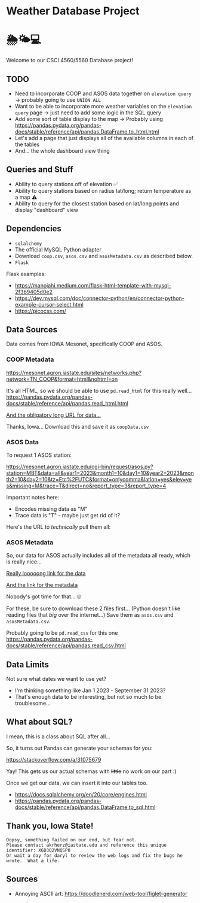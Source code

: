 # Weather Database Project

# 🌦️🌤️💻

Welcome to our CSCI 4560/5560 Database project!

## TODO

- Need to incorporate COOP and ASOS data together on `elevation query` -> probably going to use `UNION ALL`
- Want to be able to incorporate more weather variables on the `elevation query` page -> just need to add some logic in the SQL query
- Add some sort of table display to the map -> Probably using <https://pandas.pydata.org/pandas-docs/stable/reference/api/pandas.DataFrame.to_html.html>
- Let's add a page that just displays all of the available columns in each of the tables
- And... the whole dashboard view thing


## Queries and Stuff

- Ability to query stations off of elevation ✅
- Ability to query stations based on radius lat/long; return temperature as a map ⚠️
- Ability to query for the closest station based on lat/long points and display "dashboard" view


## Dependencies

* `sqlalchemy`
* The official MySQL Python adapter
* Download `coop.csv`, `asos.csv` and `asosMetadata.csv` as described below.
* `Flask`

Flask examples: 

* <https://manojahi.medium.com/flask-html-template-with-mysql-2f3b9405d0e2>
* <https://dev.mysql.com/doc/connector-python/en/connector-python-example-cursor-select.html>
* <https://picocss.com/>

## Data Sources

Data comes from IOWA Mesonet, specifically COOP and ASOS.

### COOP Metadata

<https://mesonet.agron.iastate.edu/sites/networks.php?network=TN_COOP&format=html&nohtml=on>

It's all HTML, so we should be able to use `pd.read_html` for this really well... <https://pandas.pydata.org/pandas-docs/stable/reference/api/pandas.read_html.html>

[And the obligatory long URL for data...](https://mesonet.agron.iastate.edu/request/coop/obs-dl.php?network=TN_COOP&station%5B%5D=SMVT1&station%5B%5D=ALMT1&station%5B%5D=ALLT1&station%5B%5D=ARMT1&station%5B%5D=AHNT1&station%5B%5D=BNCT1&station%5B%5D=BFDT1&station%5B%5D=BETT1&station%5B%5D=COAT1&station%5B%5D=BLVT1&station%5B%5D=BRTT1&station%5B%5D=BROT1&station%5B%5D=CRTT1&station%5B%5D=CENT1&station%5B%5D=CTET1&station%5B%5D=CHET1&station%5B%5D=CHFT1&station%5B%5D=CSTT1&station%5B%5D=LYCT1&station%5B%5D=CLKT1&station%5B%5D=CKV&station%5B%5D=CKRT1&station%5B%5D=CLVT1&station%5B%5D=CMBT1&station%5B%5D=COOT1&station%5B%5D=COVT1&station%5B%5D=CROT1&station%5B%5D=LWST1&station%5B%5D=DAHT1&station%5B%5D=BYDT1&station%5B%5D=DAYT1&station%5B%5D=DCTT1&station%5B%5D=DCKT1&station%5B%5D=DVRT1&station%5B%5D=DCRT1&station%5B%5D=DYBT1&station%5B%5D=ELZT1&station%5B%5D=ERWT1&station%5B%5D=NTFT1&station%5B%5D=JCKT1&station%5B%5D=CRST1&station%5B%5D=FBNT1&station%5B%5D=FCFT1&station%5B%5D=FAVT1&station%5B%5D=FYVT1&station%5B%5D=CELT1&station%5B%5D=FRAT1&station%5B%5D=GAIT1&station%5B%5D=GBOT1&station%5B%5D=GTNT1&station%5B%5D=GTLT1&station%5B%5D=MTLT1&station%5B%5D=STMT1&station%5B%5D=GVLT1&station%5B%5D=GRJT1&station%5B%5D=GEST1&station%5B%5D=HART1&station%5B%5D=HENT1&station%5B%5D=HOHT1&station%5B%5D=HTLT1&station%5B%5D=THWT1&station%5B%5D=BEMT1&station%5B%5D=JAMT1&station%5B%5D=JLTT1&station%5B%5D=JHNT1&station%5B%5D=KNGT1&station%5B%5D=KGST1&station%5B%5D=KINT1&station%5B%5D=KNXT1&station%5B%5D=MRX&station%5B%5D=LAFT1&station%5B%5D=LNCT1&station%5B%5D=LAWT1&station%5B%5D=LWNT1&station%5B%5D=LBNT1&station%5B%5D=LNNT1&station%5B%5D=LENT1&station%5B%5D=LEXT1&station%5B%5D=LNDT1&station%5B%5D=LBLT1&station%5B%5D=MNCT1&station%5B%5D=MAYT1&station%5B%5D=MCMT1&station%5B%5D=MEGT1&station%5B%5D=ZOOT1&station%5B%5D=MERT1&station%5B%5D=MILT1&station%5B%5D=MTET1&station%5B%5D=MTYT1&station%5B%5D=MGBT1&station%5B%5D=MRIT1&station%5B%5D=MOST1&station%5B%5D=MTCT1&station%5B%5D=MSLT1&station%5B%5D=BRGT1&station%5B%5D=MTPT1&station%5B%5D=MURT1&station%5B%5D=MSRT1&station%5B%5D=RBNT1&station%5B%5D=NEST1&station%5B%5D=NPTT1&station%5B%5D=OKRT1&station%5B%5D=NSHT1&station%5B%5D=OHIT1&station%5B%5D=HRTT1&station%5B%5D=ONET1&station%5B%5D=DCCT1&station%5B%5D=PART1&station%5B%5D=PRST1&station%5B%5D=PIKT1&station%5B%5D=PKET1&station%5B%5D=PRTT1&station%5B%5D=PULT1&station%5B%5D=LVNT1&station%5B%5D=RIPT1&station%5B%5D=RNMT1&station%5B%5D=RKIT1&station%5B%5D=RKWT1&station%5B%5D=RGRT1&station%5B%5D=KENT1&station%5B%5D=SVNT1&station%5B%5D=SELT1&station%5B%5D=BSAT1&station%5B%5D=SVRT1&station%5B%5D=TZET1&station%5B%5D=SWNT1&station%5B%5D=SHBT1&station%5B%5D=SMAT1&station%5B%5D=SMIT1&station%5B%5D=SRNT1&station%5B%5D=SODT1&station%5B%5D=SPAT1&station%5B%5D=SPET1&station%5B%5D=SPIT1&station%5B%5D=SPRT1&station%5B%5D=TELT1&station%5B%5D=TDUT1&station%5B%5D=TNRT1&station%5B%5D=THOT1&station%5B%5D=TNST1&station%5B%5D=TNET1&station%5B%5D=UNCT1&station%5B%5D=MART1&station%5B%5D=WPKT1&station%5B%5D=WART1&station%5B%5D=TULT1&station%5B%5D=DRET1&station%5B%5D=CVLT1&station%5B%5D=SHLT1&station%5B%5D=NORT1&station%5B%5D=HUNT1&station%5B%5D=WTRT1&station%5B%5D=WAVT1&station%5B%5D=WAYT1&station%5B%5D=WHST1&station%5B%5D=SEQT1&station%5B%5D=SAMT1&station%5B%5D=WCHT1&station%5B%5D=WEBT1&station%5B%5D=LKMT1&station%5B%5D=CAMT1&station%5B%5D=WOOT1&year1=2023&month1=1&day1=1&year2=2023&month2=10&day2=1&what=download&delim=comma)

Thanks, Iowa... Download this and save it as `coopData.csv`

### ASOS Data

To request 1 ASOS station:

<https://mesonet.agron.iastate.edu/cgi-bin/request/asos.py?station=MBT&data=all&year1=2023&month1=10&day1=10&year2=2023&month2=10&day2=10&tz=Etc%2FUTC&format=onlycomma&latlon=yes&elev=yes&missing=M&trace=T&direct=no&report_type=3&report_type=4>


Important notes here: 

- Encodes missing data as "M"
- Trace data is "T" - maybe just get rid of it?

Here's the URL to _technically_ pull them all:

### ASOS Metadata

So, our data for ASOS actually includes all of the metadata all ready, which is really nice...

[Really looooong link for the data](https://mesonet.agron.iastate.edu/cgi-bin/request/asos.py?station=0A9&station=1M5&station=2A0&station=2M2&station=8A3&station=BGF&station=BNA&station=CHA&station=CKV&station=CSV&station=DKX&station=DYR&station=FYE&station=FYM&station=GCY&station=GKT&station=GZS&station=HZD&station=JAU&station=JWN&station=LUG&station=M01&station=M02&station=M04&station=M08&station=M33&station=M54&station=M91&station=MBT&station=MEM&station=MKL&station=MMI&station=MNV&station=MOR&station=MQY&station=MRC&station=NQA&station=OQT&station=PHT&station=PVE&station=RKW&station=RNC&station=RZR&station=SCX&station=SNH&station=SRB&station=SYI&station=SZY&station=THA&station=TRI&station=TYS&station=UCY&station=XNX&data=all&year1=2023&month1=1&day1=1&year2=2023&month2=10&day2=1&tz=Etc%2FUTC&format=onlycomma&latlon=no&elev=no&missing=M&trace=T&direct=no&report_type=3&report_type=4)

[And the link for the metadata](https://mesonet.agron.iastate.edu/cgi-bin/request/asos.py?station=0A9&station=1M5&station=2A0&station=2M2&station=8A3&station=BGF&station=BNA&station=CHA&station=CKV&station=CSV&station=DKX&station=DYR&station=FYE&station=FYM&station=GCY&station=GKT&station=GZS&station=HZD&station=JAU&station=JWN&station=LUG&station=M01&station=M02&station=M04&station=M08&station=M33&station=M54&station=M91&station=MBT&station=MEM&station=MKL&station=MMI&station=MNV&station=MOR&station=MQY&station=MRC&station=NQA&station=OQT&station=PHT&station=PVE&station=RKW&station=RNC&station=RZR&station=SCX&station=SNH&station=SRB&station=SYI&station=SZY&station=THA&station=TRI&station=TYS&station=UCY&station=XNX&data=wxcodes&year1=2023&month1=1&day1=1&year2=2023&month2=1&day2=1&tz=Etc%2FUTC&format=onlycomma&latlon=yes&elev=yes&missing=M&trace=T&direct=no&report_type=3&report_type=4)

Nobody's got time for that... 🙄

For these, be sure to download these 2 files first... (Python doesn't like reading files that *big* over the internet...) Save them as `asos.csv` and `asosMetadata.csv`. 

Probably going to be `pd.read_csv` for this one <https://pandas.pydata.org/pandas-docs/stable/reference/api/pandas.read_csv.html>

## Data Limits

Not sure what dates we want to use yet? 

- I'm thinking something like Jan 1 2023 - September 31 2023?
- That's enough data to be interesting, but not so much to be troublesome...

## What about SQL?

I mean, this is a class about SQL after all...

So, it turns out Pandas can generate your schemas for you:

<https://stackoverflow.com/a/31075679>

Yay! This gets us our actual schemas with ~~little~~ no work on our part :)

Once we get our data, we can insert it into our tables too.

* <https://docs.sqlalchemy.org/en/20/core/engines.html>
* <https://pandas.pydata.org/pandas-docs/stable/reference/api/pandas.DataFrame.to_sql.html>

## Thank you, Iowa State!

```
Oopsy, something failed on our end, but fear not.
Please contact akrherz@iastate.edu and reference this unique identifier: X6D3Q2VNQSP8
Or wait a day for daryl to review the web logs and fix the bugs he wrote.  What a life.
```

## Sources

* Annoying ASCII art: <https://doodlenerd.com/web-tool/figlet-generator>
